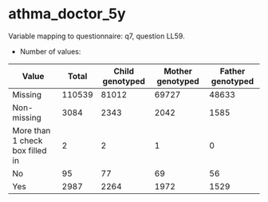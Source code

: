 # athma_doctor_5y
Variable mapping to questionnaire: q7, question LL59.
- Number of values:

| Value | Total | Child genotyped | Mother genotyped | Father genotyped |
| ----- | ----- | --------------- | ---------------- | ---------------- |
| Missing | 110539 | 81012 | 69727 | 48633 |
| Non-missing | 3084 | 2343 | 2042 | 1585 |
| More than 1 check box filled in | 2 | 2 | 1 |0 |
| No | 95 | 77 | 69 |56 |
| Yes | 2987 | 2264 | 1972 |1529 |



